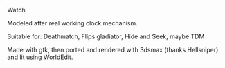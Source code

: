 Watch

Modeled after real working clock mechanism.

Suitable for: Deathmatch, Flips gladiator, Hide and Seek, maybe TDM

Made with gtk, then ported and rendered with 3dsmax (thanks Hellsniper) and lit using WorldEdit.
